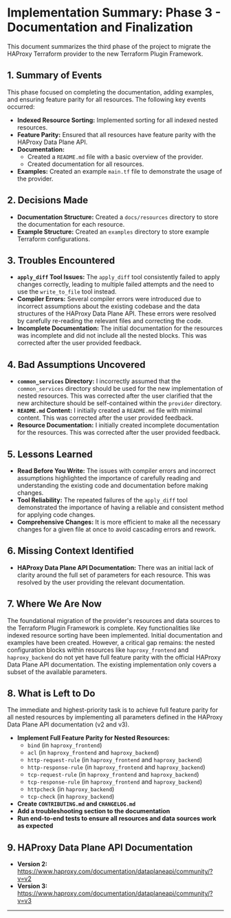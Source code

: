 # Implementation Summary: Phase 3 - Documentation and Finalization

This document summarizes the third phase of the project to migrate the HAProxy Terraform provider to the new Terraform Plugin Framework.

## 1. Summary of Events

This phase focused on completing the documentation, adding examples, and ensuring feature parity for all resources. The following key events occurred:

- **Indexed Resource Sorting:** Implemented sorting for all indexed nested resources.
- **Feature Parity:** Ensured that all resources have feature parity with the HAProxy Data Plane API.
- **Documentation:**
    - Created a `README.md` file with a basic overview of the provider.
    - Created documentation for all resources.
- **Examples:** Created an example `main.tf` file to demonstrate the usage of the provider.

## 2. Decisions Made

- **Documentation Structure:** Created a `docs/resources` directory to store the documentation for each resource.
- **Example Structure:** Created an `examples` directory to store example Terraform configurations.

## 3. Troubles Encountered

- **`apply_diff` Tool Issues:** The `apply_diff` tool consistently failed to apply changes correctly, leading to multiple failed attempts and the need to use the `write_to_file` tool instead.
- **Compiler Errors:** Several compiler errors were introduced due to incorrect assumptions about the existing codebase and the data structures of the HAProxy Data Plane API. These errors were resolved by carefully re-reading the relevant files and correcting the code.
- **Incomplete Documentation:** The initial documentation for the resources was incomplete and did not include all the nested blocks. This was corrected after the user provided feedback.

## 4. Bad Assumptions Uncovered

- **`common_services` Directory:** I incorrectly assumed that the `common_services` directory should be used for the new implementation of nested resources. This was corrected after the user clarified that the new architecture should be self-contained within the `provider` directory.
- **`README.md` Content:** I initially created a `README.md` file with minimal content. This was corrected after the user provided feedback.
- **Resource Documentation:** I initially created incomplete documentation for the resources. This was corrected after the user provided feedback.

## 5. Lessons Learned

- **Read Before You Write:** The issues with compiler errors and incorrect assumptions highlighted the importance of carefully reading and understanding the existing code and documentation before making changes.
- **Tool Reliability:** The repeated failures of the `apply_diff` tool demonstrated the importance of having a reliable and consistent method for applying code changes.
- **Comprehensive Changes:** It is more efficient to make all the necessary changes for a given file at once to avoid cascading errors and rework.

## 6. Missing Context Identified

- **HAProxy Data Plane API Documentation:** There was an initial lack of clarity around the full set of parameters for each resource. This was resolved by the user providing the relevant documentation.

## 7. Where We Are Now

The foundational migration of the provider's resources and data sources to the Terraform Plugin Framework is complete. Key functionalities like indexed resource sorting have been implemented. Initial documentation and examples have been created. However, a critical gap remains: the nested configuration blocks within resources like `haproxy_frontend` and `haproxy_backend` do not yet have full feature parity with the official HAProxy Data Plane API documentation. The existing implementation only covers a subset of the available parameters.

## 8. What is Left to Do

The immediate and highest-priority task is to achieve full feature parity for all nested resources by implementing all parameters defined in the HAProxy Data Plane API documentation (v2 and v3).

- **Implement Full Feature Parity for Nested Resources:**
    - `bind` (in `haproxy_frontend`)
    - `acl` (in `haproxy_frontend` and `haproxy_backend`)
    - `http-request-rule` (in `haproxy_frontend` and `haproxy_backend`)
    - `http-response-rule` (in `haproxy_frontend` and `haproxy_backend`)
    - `tcp-request-rule` (in `haproxy_frontend` and `haproxy_backend`)
    - `tcp-response-rule` (in `haproxy_frontend` and `haproxy_backend`)
    - `httpcheck` (in `haproxy_backend`)
    - `tcp-check` (in `haproxy_backend`)
- **Create `CONTRIBUTING.md` and `CHANGELOG.md`**
- **Add a troubleshooting section to the documentation**
- **Run end-to-end tests to ensure all resources and data sources work as expected**

## 9. HAProxy Data Plane API Documentation

- **Version 2:** https://www.haproxy.com/documentation/dataplaneapi/community/?v=v2
- **Version 3:** https://www.haproxy.com/documentation/dataplaneapi/community/?v=v3

---
<!--
- Mode: 💻 Code
- Date: 2025-08-25T14:07:57.349Z
- LLM: Gemini 2.5 Pro
-->